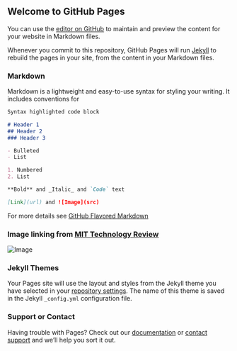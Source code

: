 ## Welcome to GitHub Pages

You can use the [editor on GitHub](https://github.com/moheo/moheo.github.io/edit/master/index.md) to maintain and preview the content for your website in Markdown files.

Whenever you commit to this repository, GitHub Pages will run [Jekyll](https://jekyllrb.com/) to rebuild the pages in your site, from the content in your Markdown files.

### Markdown

Markdown is a lightweight and easy-to-use syntax for styling your writing. It includes conventions for

```markdown
Syntax highlighted code block

# Header 1
## Header 2
### Header 3

- Bulleted
- List

1. Numbered
2. List

**Bold** and _Italic_ and `Code` text

[Link](url) and ![Image](src)
```

For more details see [GitHub Flavored Markdown](https://guides.github.com/features/mastering-markdown/)

### Image linking from [MIT Technology Review](https://www.technologyreview.com/s/601519/how-to-create-a-malevolent-artificial-intelligence/)
![Image](https://d267cvn3rvuq91.cloudfront.net/i/images/ai_0.jpg)

### Jekyll Themes

Your Pages site will use the layout and styles from the Jekyll theme you have selected in your [repository settings](https://github.com/moheo/moheo.github.io/settings). The name of this theme is saved in the Jekyll `_config.yml` configuration file.

### Support or Contact

Having trouble with Pages? Check out our [documentation](https://help.github.com/categories/github-pages-basics/) or [contact support](https://github.com/contact) and we’ll help you sort it out.
